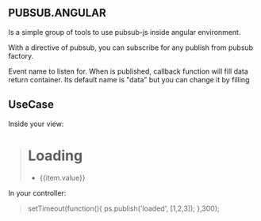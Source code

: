 ## PUBSUB.ANGULAR

Is a simple group of tools to use pubsub-js inside angular environment.

With a directive of pubsub, you can subscribe for any publish from pubsub factory.

<div ps-subscribe="<event>|[<container>]">

Event name to listen for. When <event> is published, callback function will fill data return container. Its default name is "data" but you can change it by filling <container>

## UseCase

Inside your view:

> <div ps-subscribe="loaded">
>    <div ng-if="!!data===false">
>        <h1>Loading</h1>
>    </div>
>    
>    <div ng-if="data.length!==0">
>        <ul>
>            <li ng-repeat="item in data">{{item.value}}</li>
>        </ul>
>    </div>
> </div>

In your controller:

> setTimeout(function(){
>     ps.publish('loaded', [1,2,3]);
> },300);
